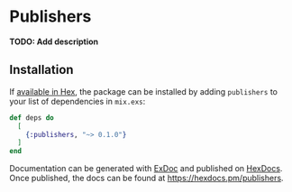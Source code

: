 # Publishers

**TODO: Add description**

## Installation

If [available in Hex](https://hex.pm/docs/publish), the package can be installed
by adding `publishers` to your list of dependencies in `mix.exs`:

```elixir
def deps do
  [
    {:publishers, "~> 0.1.0"}
  ]
end
```

Documentation can be generated with [ExDoc](https://github.com/elixir-lang/ex_doc)
and published on [HexDocs](https://hexdocs.pm). Once published, the docs can
be found at <https://hexdocs.pm/publishers>.


